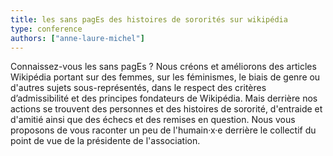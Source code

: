 ```yaml
---
title: les sans pagEs des histoires de sororités sur wikipédia
type: conference
authors: ["anne-laure-michel"]
---
```


Connaissez-vous les sans pagEs ? 
Nous créons et améliorons des articles Wikipédia portant sur des femmes, sur les féminismes, le biais de genre ou d'autres sujets sous-représentés, dans le respect des critères d’admissibilité et des principes fondateurs de Wikipédia. 
Mais derrière nos actions se trouvent des personnes et des histoires de sororité, d'entraide et d'amitié ainsi que des échecs et des remises en question. 
Nous vous proposons de vous raconter un peu de l'humain·x·e derrière le collectif du point de vue de la présidente de l'association. 

